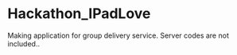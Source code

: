 # Hackathon_IPadLove
Making application for group delivery service. Server codes are not included..
